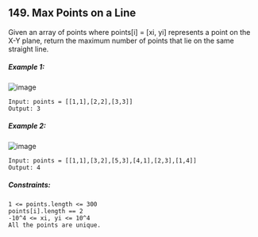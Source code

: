 ﻿## 149. Max Points on a Line

Given an array of points where points[i] = [xi, yi] represents a point on the X-Y plane, return the maximum number of points that lie on the same straight line.

##### Example 1:

![image](https://user-images.githubusercontent.com/36387585/211205437-4e469f97-cca8-4c25-9441-1d1a1fa75d61.png)


    Input: points = [[1,1],[2,2],[3,3]]
    Output: 3

##### Example 2:

![image](https://user-images.githubusercontent.com/36387585/211205458-dfe8490c-74aa-4b70-9f13-1f8a0da8f7eb.png)


    Input: points = [[1,1],[3,2],[5,3],[4,1],[2,3],[1,4]]
    Output: 4

##### Constraints:

    1 <= points.length <= 300
    points[i].length == 2
    -10^4 <= xi, yi <= 10^4
    All the points are unique.
